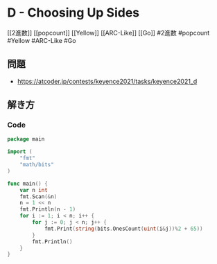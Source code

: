 # D - Choosing Up Sides
[[2進数]] [[popcount]] [[Yellow]] [[ARC-Like]] [[Go]]
#2進数 #popcount #Yellow #ARC-Like #Go 

## 問題
- https://atcoder.jp/contests/keyence2021/tasks/keyence2021_d

## 解き方
### Code
```go
package main

import (
	"fmt"
	"math/bits"
)

func main() {
	var n int
	fmt.Scan(&n)
	n = 1 << n
	fmt.Println(n - 1)
	for i := 1; i < n; i++ {
		for j := 0; j < n; j++ {
			fmt.Print(string(bits.OnesCount(uint(i&j))%2 + 65))
		}
		fmt.Println()
	}
}
```